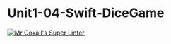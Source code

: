 # Unit1-04-Swift-DiceGame

[![Mr Coxall's Super Linter](https://github.com/ICS4U-Programming-TamerZ/Unit1-04-Java-DiceGame/workflows/Mr%20Coxall's%20Super%20Linter/badge.svg)](https://github.com/ICS4U-Programming-TamerZ/Unit1-04-Java-DiceGame/actions/)
